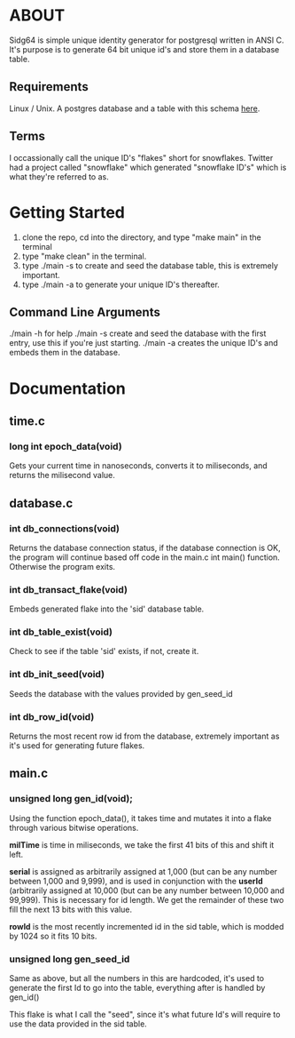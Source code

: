 # ABOUT

Sidg64 is simple unique identity generator for postgresql written in ANSI C.
It's purpose is to generate 64 bit unique id's and store them in a database table.

## Requirements
Linux / Unix.
A postgres database and a table with this schema [here](https://github.com/LiminalCrab/Sidg64/table). 

## Terms

I occassionally call the unique ID's "flakes" short for snowflakes. Twitter had a project called "snowflake" which generated "snowflake ID's" which is what they're referred to as.

# Getting Started

1. clone the repo, cd into the directory, and type "make main" in the terminal
2. type "make clean" in the terminal.
3. type ./main -s to create and seed the database table, this is extremely important.
4. type ./main -a to generate your unique ID's thereafter. 

## Command Line Arguments

./main -h for help
./main -s create and seed the database with the first entry, use this if you're just starting.
./main -a creates the unique ID's and embeds them in the database.

# Documentation

## time.c 

### long int epoch_data(void)

Gets your current time in nanoseconds, converts it to miliseconds, and returns the milisecond value.

## database.c

### int db_connections(void)

Returns the database connection status, if the database connection is OK, the program will continue based off code in the main.c int main() function. Otherwise the program exits.

### int db_transact_flake(void)

Embeds generated flake into the 'sid' database table. 

### int db_table_exist(void)

Check to see if the table 'sid' exists, if not, create it.

### int db_init_seed(void)

Seeds the database with the values provided by gen_seed_id

### int db_row_id(void)

Returns the most recent row id from the database, extremely important as it's used for generating future flakes. 

## main.c

### unsigned long gen_id(void);

Using the function epoch_data(), it takes time and mutates it into a flake through various bitwise operations. 

**milTime** is time in miliseconds, we take the first 41 bits of this and shift it left.

**serial** is assigned as arbitrarily assigned at 1,000 (but can be any number between 1,000 and 9,999), and is used in conjunction with the **userId** (arbitrarily assigned at 10,000 (but can be any number between 10,000 and 99,999). This is necessary for id length. We get the remainder of these two fill the next 13 bits with this value.

**rowId** is the most recently incremented id in the sid table, which is modded by 1024 so it fits 10 bits. 

### unsigned long gen_seed_id

Same as above, but all the numbers in this are hardcoded, it's used to generate the first Id to go into the table, everything after is handled by gen_id()

This flake is what I call the "seed", since it's what future Id's will require to use the data provided in the sid table. 
 


